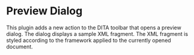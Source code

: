 Preview Dialog
==============

This plugin adds a new action to the DITA toolbar that opens a preview dialog. 
The dialog displays a sample XML fragment. 
The XML fragment is styled according to the framework applied to the currently opened document.
